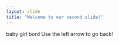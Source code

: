 ```yaml
---
layout: slide
title: "Welcome to our second slide!"
---
```

baby girl bord
Use the left arrow to go back!
